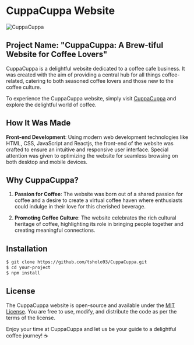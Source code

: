 # CuppaCuppa Website

![CuppaCuppa](https://github.com/tsholo93/CuppaCuppa/assets/59967166/c78edef5-a21e-428c-b25b-75ad8337ed22)

## Project Name: "CuppaCuppa: A Brew-tiful Website for Coffee Lovers"

CuppaCuppa is a delightful website dedicated to a coffee cafe business. It was created with the aim of providing a central hub for all things coffee-related, catering to both seasoned coffee lovers and those new to the coffee culture.

To experience the CuppaCuppa website, simply visit [CuppaCuppa](https://tsholo93.github.io/CuppaCuppa/) and explore the delightful world of coffee.

## How It Was Made

 **Front-end Development**: Using modern web development technologies like HTML, CSS, JavaScript and Reactjs, the front-end of the website was crafted to ensure an intuitive and responsive user interface. Special attention was given to optimizing the website for seamless browsing on both desktop and mobile devices.

## Why CuppaCuppa?

1. **Passion for Coffee**: The website was born out of a shared passion for coffee and a desire to create a virtual coffee haven where enthusiasts could indulge in their love for this cherished beverage.

2. **Promoting Coffee Culture**: The website celebrates the rich cultural heritage of coffee, highlighting its role in bringing people together and creating meaningful connections.

## Installation

```bash
$ git clone https://github.com/tsholo93/CuppaCuppa.git
$ cd your-project
$ npm install
```

## License

The CuppaCuppa website is open-source and available under the [MIT License](LICENSE). You are free to use, modify, and distribute the code as per the terms of the license.

Enjoy your time at CuppaCuppa and let us be your guide to a delightful coffee journey! ☕️
